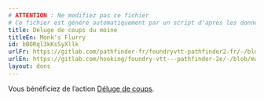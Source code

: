 ```yaml
---
# ATTENTION : Ne modifiez pas ce fichier
# Ce fichier est généré automatiquement par un script d'après les données du module Foundry VTT officiel et de sa traduction
title: Déluge de coups du moine
titleEn: Monk's Flurry
id: bBORql3kKsSyXllk
urlFr: https://gitlab.com/pathfinder-fr/foundryvtt-pathfinder2-fr/-/blob/master/data/feats/bBORql3kKsSyXllk.htm
urlEn: https://gitlab.com/hooking/foundry-vtt---pathfinder-2e/-/blob/master/packs/data/feats.db/monk-s-flurry.json
layout: dons
---
```

Vous bénéficiez de l’action [Déluge de coups](../actions/déluge-de-coups.html).
